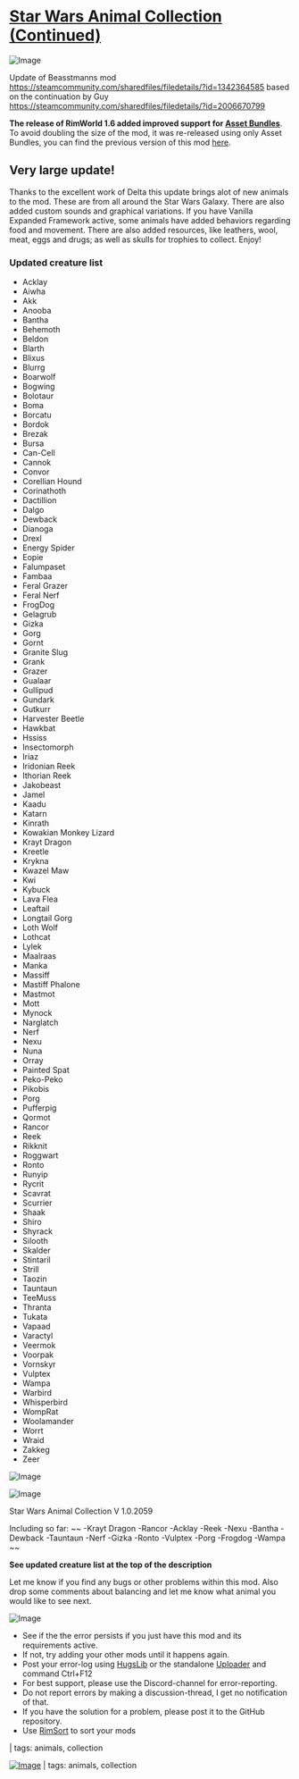 # [Star Wars Animal Collection (Continued)](https://steamcommunity.com/sharedfiles/filedetails/?id=3497316713)

![Image](https://i.imgur.com/buuPQel.png)

Update of Beasstmanns mod
https://steamcommunity.com/sharedfiles/filedetails/?id=1342364585
based on the continuation by Guy
https://steamcommunity.com/sharedfiles/filedetails/?id=2006670799

**The release of RimWorld 1.6 added improved support for [Asset Bundles](https://github.com/emipa606/AssetBuilder/blob/main/README.md)**.
To avoid doubling the size of the mod, it was re-released using only Asset Bundles, you can find the previous version of this mod [here](https://steamcommunity.com/sharedfiles/filedetails/?id=2903582351).

## Very large update!

Thanks to the excellent work of Delta this update brings alot of new animals to the mod.
These are from all around the Star Wars Galaxy. There are also added custom sounds and graphical variations.
If you have Vanilla Expanded Framework active, some animals have added behaviors regarding food and movement.
There are also added resources, like leathers, wool, meat, eggs and drugs; as well as skulls for trophies to collect.
Enjoy!

### Updated creature list



- Acklay
- Aiwha
- Akk
- Anooba
- Bantha
- Behemoth
- Beldon
- Blarth
- Blixus
- Blurrg
- Boarwolf
- Bogwing
- Bolotaur
- Boma
- Borcatu
- Bordok
- Brezak
- Bursa
- Can-Cell
- Cannok
- Convor
- Corellian Hound
- Corinathoth
- Dactillion
- Dalgo
- Dewback
- Dianoga
- Drexl
- Energy Spider
- Eopie
- Falumpaset
- Fambaa
- Feral Grazer
- Feral Nerf
- FrogDog
- Gelagrub
- Gizka
- Gorg
- Gornt
- Granite Slug
- Grank
- Grazer
- Gualaar
- Gullipud
- Gundark
- Gutkurr
- Harvester Beetle
- Hawkbat
- Hssiss
- Insectomorph
- Iriaz
- Iridonian Reek
- Ithorian Reek
- Jakobeast
- Jamel
- Kaadu
- Katarn
- Kinrath
- Kowakian Monkey Lizard
- Krayt Dragon
- Kreetle
- Krykna
- Kwazel Maw
- Kwi
- Kybuck
- Lava Flea
- Leaftail
- Longtail Gorg
- Loth Wolf
- Lothcat
- Lylek
- Maalraas
- Manka
- Massiff
- Mastiff Phalone
- Mastmot
- Mott
- Mynock
- Narglatch
- Nerf
- Nexu
- Nuna
- Orray
- Painted Spat
- Peko-Peko
- Pikobis
- Porg
- Pufferpig
- Qormot
- Rancor
- Reek
- Rikknit
- Roggwart
- Ronto
- Runyip
- Rycrit
- Scavrat
- Scurrier
- Shaak
- Shiro
- Shyrack
- Silooth
- Skalder
- Stintaril
- Strill
- Taozin
- Tauntaun
- TeeMuss
- Thranta
- Tukata
- Vapaad
- Varactyl
- Veermok
- Voorpak
- Vornskyr
- Vulptex
- Wampa
- Warbird
- Whisperbird
- WompRat
- Woolamander
- Worrt
- Wraid
- Zakkeg
- Zeer



![Image](https://i.imgur.com/pufA0kM.png)
	
![Image](https://i.imgur.com/Z4GOv8H.png)

Star Wars Animal Collection V 1.0.2059

Including so far:
~~
-Krayt Dragon
-Rancor
-Acklay
-Reek
-Nexu
-Bantha
-Dewback
-Tauntaun
-Nerf
-Gizka
-Ronto
-Vulptex
-Porg
-Frogdog
-Wampa
~~

**See updated creature list at the top of the description**

Let me know if you find any bugs or other problems within this mod.
Also drop some comments about balancing and let me know what animal you would like to see next.
	
![Image](https://i.imgur.com/PwoNOj4.png)



-  See if the the error persists if you just have this mod and its requirements active.
-  If not, try adding your other mods until it happens again.
-  Post your error-log using [HugsLib](https://steamcommunity.com/workshop/filedetails/?id=818773962) or the standalone [Uploader](https://steamcommunity.com/sharedfiles/filedetails/?id=2873415404) and command Ctrl+F12
-  For best support, please use the Discord-channel for error-reporting.
-  Do not report errors by making a discussion-thread, I get no notification of that.
-  If you have the solution for a problem, please post it to the GitHub repository.
-  Use [RimSort](https://github.com/RimSort/RimSort/releases/latest) to sort your mods

  | tags:  animals,  collection 

[![Image](https://img.shields.io/github/v/release/emipa606/StarWarsAnimalCollection?label=latest%20version&style=plastic&color=9f1111&labelColor=black)](https://steamcommunity.com/sharedfiles/filedetails/changelog/3497316713) | tags:  animals,  collection
